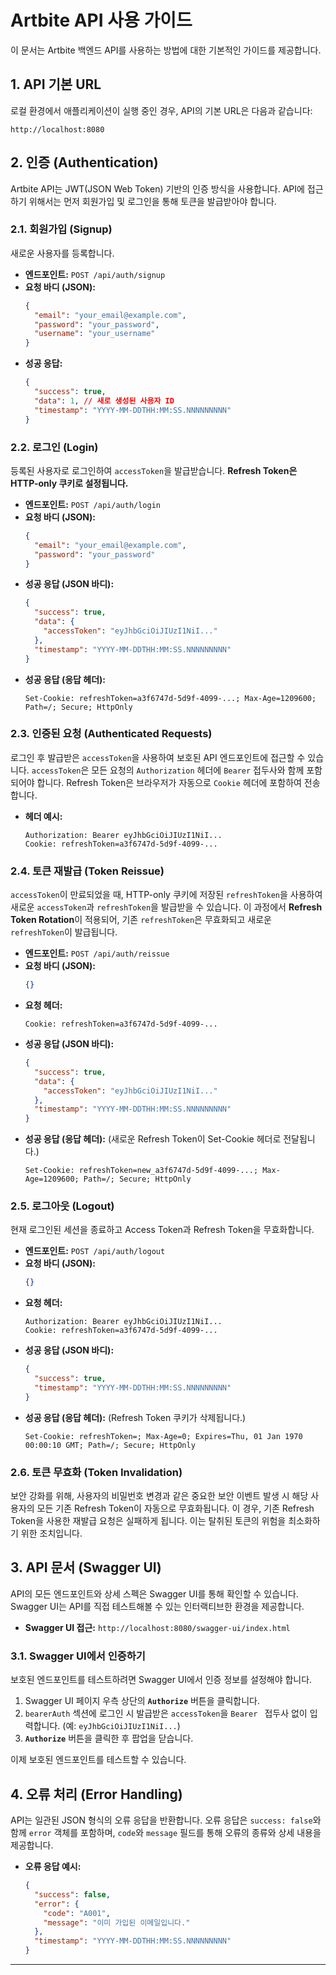# Artbite API 사용 가이드

이 문서는 Artbite 백엔드 API를 사용하는 방법에 대한 기본적인 가이드를 제공합니다.

## 1. API 기본 URL

로컬 환경에서 애플리케이션이 실행 중인 경우, API의 기본 URL은 다음과 같습니다:

`http://localhost:8080`

## 2. 인증 (Authentication)

Artbite API는 JWT(JSON Web Token) 기반의 인증 방식을 사용합니다. API에 접근하기 위해서는 먼저 회원가입 및 로그인을 통해 토큰을 발급받아야 합니다.

### 2.1. 회원가입 (Signup)

새로운 사용자를 등록합니다.

*   **엔드포인트:** `POST /api/auth/signup`
*   **요청 바디 (JSON):**
    ```json
    {
      "email": "your_email@example.com",
      "password": "your_password",
      "username": "your_username"
    }
    ```
*   **성공 응답:**
    ```json
    {
      "success": true,
      "data": 1, // 새로 생성된 사용자 ID
      "timestamp": "YYYY-MM-DDTHH:MM:SS.NNNNNNNNN"
    }
    ```

### 2.2. 로그인 (Login)

등록된 사용자로 로그인하여 `accessToken`을 발급받습니다. **Refresh Token은 HTTP-only 쿠키로 설정됩니다.**

*   **엔드포인트:** `POST /api/auth/login`
*   **요청 바디 (JSON):**
    ```json
    {
      "email": "your_email@example.com",
      "password": "your_password"
    }
    ```
*   **성공 응답 (JSON 바디):**
    ```json
    {
      "success": true,
      "data": {
        "accessToken": "eyJhbGciOiJIUzI1NiI..."
      },
      "timestamp": "YYYY-MM-DDTHH:MM:SS.NNNNNNNNN"
    }
    ```
*   **성공 응답 (응답 헤더):**
    ```
    Set-Cookie: refreshToken=a3f6747d-5d9f-4099-...; Max-Age=1209600; Path=/; Secure; HttpOnly
    ```

### 2.3. 인증된 요청 (Authenticated Requests)

로그인 후 발급받은 `accessToken`을 사용하여 보호된 API 엔드포인트에 접근할 수 있습니다. `accessToken`은 모든 요청의 `Authorization` 헤더에 `Bearer` 접두사와 함께 포함되어야 합니다. Refresh Token은 브라우저가 자동으로 `Cookie` 헤더에 포함하여 전송합니다.

*   **헤더 예시:**
    ```
    Authorization: Bearer eyJhbGciOiJIUzI1NiI...
    Cookie: refreshToken=a3f6747d-5d9f-4099-...
    ```

### 2.4. 토큰 재발급 (Token Reissue)

`accessToken`이 만료되었을 때, HTTP-only 쿠키에 저장된 `refreshToken`을 사용하여 새로운 `accessToken`과 `refreshToken`을 발급받을 수 있습니다. 이 과정에서 **Refresh Token Rotation**이 적용되어, 기존 `refreshToken`은 무효화되고 새로운 `refreshToken`이 발급됩니다.

*   **엔드포인트:** `POST /api/auth/reissue`
*   **요청 바디 (JSON):**
    ```json
    {}
    ```
*   **요청 헤더:**
    ```
    Cookie: refreshToken=a3f6747d-5d9f-4099-...
    ```
*   **성공 응답 (JSON 바디):**
    ```json
    {
      "success": true,
      "data": {
        "accessToken": "eyJhbGciOiJIUzI1NiI..."
      },
      "timestamp": "YYYY-MM-DDTHH:MM:SS.NNNNNNNNN"
    }
    ```
*   **성공 응답 (응답 헤더):** (새로운 Refresh Token이 Set-Cookie 헤더로 전달됩니다.)
    ```
    Set-Cookie: refreshToken=new_a3f6747d-5d9f-4099-...; Max-Age=1209600; Path=/; Secure; HttpOnly
    ```

### 2.5. 로그아웃 (Logout)

현재 로그인된 세션을 종료하고 Access Token과 Refresh Token을 무효화합니다.

*   **엔드포인트:** `POST /api/auth/logout`
*   **요청 바디 (JSON):**
    ```json
    {}
    ```
*   **요청 헤더:**
    ```
    Authorization: Bearer eyJhbGciOiJIUzI1NiI...
    Cookie: refreshToken=a3f6747d-5d9f-4099-...
    ```
*   **성공 응답 (JSON 바디):**
    ```json
    {
      "success": true,
      "timestamp": "YYYY-MM-DDTHH:MM:SS.NNNNNNNNN"
    }
    ```
*   **성공 응답 (응답 헤더):** (Refresh Token 쿠키가 삭제됩니다.)
    ```
    Set-Cookie: refreshToken=; Max-Age=0; Expires=Thu, 01 Jan 1970 00:00:10 GMT; Path=/; Secure; HttpOnly
    ```

### 2.6. 토큰 무효화 (Token Invalidation)

보안 강화를 위해, 사용자의 비밀번호 변경과 같은 중요한 보안 이벤트 발생 시 해당 사용자의 모든 기존 Refresh Token이 자동으로 무효화됩니다. 이 경우, 기존 Refresh Token을 사용한 재발급 요청은 실패하게 됩니다. 이는 탈취된 토큰의 위험을 최소화하기 위한 조치입니다.


## 3. API 문서 (Swagger UI)

API의 모든 엔드포인트와 상세 스펙은 Swagger UI를 통해 확인할 수 있습니다. Swagger UI는 API를 직접 테스트해볼 수 있는 인터랙티브한 환경을 제공합니다.

*   **Swagger UI 접근:**
    `http://localhost:8080/swagger-ui/index.html`

### 3.1. Swagger UI에서 인증하기

보호된 엔드포인트를 테스트하려면 Swagger UI에서 인증 정보를 설정해야 합니다.

1.  Swagger UI 페이지 우측 상단의 **`Authorize`** 버튼을 클릭합니다.
2.  `bearerAuth` 섹션에 로그인 시 발급받은 `accessToken`을 `Bearer ` 접두사 없이 입력합니다. (예: `eyJhbGciOiJIUzI1NiI...`)
3.  **`Authorize`** 버튼을 클릭한 후 팝업을 닫습니다.

이제 보호된 엔드포인트를 테스트할 수 있습니다.

## 4. 오류 처리 (Error Handling)

API는 일관된 JSON 형식의 오류 응답을 반환합니다. 오류 응답은 `success: false`와 함께 `error` 객체를 포함하며, `code`와 `message` 필드를 통해 오류의 종류와 상세 내용을 제공합니다.

*   **오류 응답 예시:**
    ```json
    {
      "success": false,
      "error": {
        "code": "A001",
        "message": "이미 가입된 이메일입니다."
      },
      "timestamp": "YYYY-MM-DDTHH:MM:SS.NNNNNNNNN"
    }
    ```

---